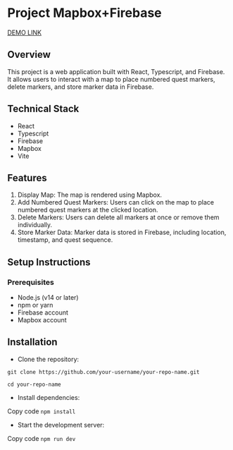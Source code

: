 # Project Mapbox+Firebase
[DEMO LINK](https://react-mapbox-firebase-app.vercel.app/)
## Overview
This project is a web application built with React, Typescript, and Firebase. It allows users to interact with a map to place numbered quest markers, delete markers, and store marker data in Firebase.

## Technical Stack
- React
- Typescript
- Firebase
- Mapbox
- Vite

## Features
1. Display Map: The map is rendered using Mapbox.
1. Add Numbered Quest Markers: Users can click on the map to place numbered quest markers at the clicked location.
1. Delete Markers: Users can delete all markers at once or remove them individually.
1. Store Marker Data: Marker data is stored in Firebase, including location, timestamp, and quest sequence.

## Setup Instructions
### Prerequisites
- Node.js (v14 or later)
- npm or yarn
- Firebase account
- Mapbox account

## Installation
- Clone the repository:

`git clone https://github.com/your-username/your-repo-name.git`

`cd your-repo-name`

-  Install dependencies:

Copy code
`npm install`

- Start the development server:

Copy code
`npm run dev`

